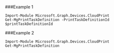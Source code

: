 ###Example 1
```
Import-Module Microsoft.Graph.Devices.CloudPrint
Get-MgPrintTaskDefinition -PrintTaskDefinitionId $printTaskDefinitionId
```
###Example 2
```
Import-Module Microsoft.Graph.Devices.CloudPrint
Get-MgPrintTaskDefinition
```
